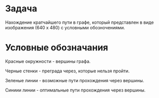 # Задача
Нахождение кратчайшего пути в графе, который представлен в виде изображения (640 x 480) с условными обозночениями.
# Условные обозначания
Красные окружности - вершины графа.

Черные стенки - преграда через, которые нельзя пройти.

Зеленые линии - возможные пути прохождения через вершины.

Синиии линии - оптимальные пути прохождения через вершины.
